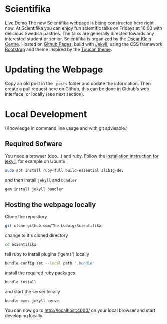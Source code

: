 Scientifika
===========
[Live Demo](https://the-ludwig.github.io/Scientifika)
The new Scientifika webpage is being constructed here right now. 
At Scientifika you can enjoy fun scientific talks on Fridays at 16:00 with delicious Swedish pastries. 
The talks are generally directed towards any interested student or senior. 
Scientifika is organized by the [Oscar Klein Centre](http://www.okc.albanova.se/).
Hosted on [Github Pages](https://pages.github.com/), build with [Jekyll](https://jekyllrb.com/), using the CSS framework [Bootstrap](https://getbootstrap.com/) and theme inspired by the [Toucan theme](https://www.getzola.org/themes/toucan/).


# Updating the Webpage
Copy an old post in the `_posts` folder and update the information. 
Then create a pull request here on Github, this can be done in Github's web interface, or locally (see next section).

# Local Development
(Knowledge in command line usage and with git advisable.)

## Required Sofware
You need a browser (doo...) and ruby. Follow the [installation instruction for jekyll](https://jekyllrb.com/docs/installation/), for example on Ubuntu:
```bash
sudo apt install ruby-full build-essential zlib1g-dev
```
and then install `jekyll` and `bundler`
```bash
gem install jekyll bundler
```

## Hosting the webpage locally
Clone the repository 
```bash
git clone github.com/The-Ludwig/Scientifika
```
change to it's cloned directory
```bash
cd Scientifika
```
tell ruby to install plugins ('gems') locally
```bash
bundle config set --local path '.bundle'
```
install the required ruby packages
```bash
bundle install
```
and start the server locally 
```bash 
bundle exec jekyll serve
```
You can now go to [http://localhost:4000/](http://localhost:4000/) on your local browser and start developing locally.
